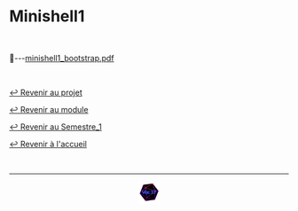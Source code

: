 # Minishell1

<br>

📂---[minishell1_bootstrap.pdf](https://github.com/Studio-17/Epitech-Subjects/blob/main/Semestre_1/B-PSU-101/Minishell1/Bootstrap_Minishell1/minishell1_bootstrap.pdf)

<br>

[↩️ Revenir au projet](https://github.com/Studio-17/Epitech-Subjects/tree/main/Semestre_1/B-PSU-101/Minishell1)

[↩️ Revenir au module](https://github.com/Studio-17/Epitech-Subjects/tree/main/Semestre_1/B-PSU-101)

[↩️ Revenir au Semestre_1](https://github.com/Studio-17/Epitech-Subjects/tree/main/Semestre_1)

[↩️ Revenir à l'accueil](https://github.com/Studio-17/Epitech-Subjects)

<br>

---

<div align="center">

<a href="https://github.com/Studio-17" target="_blank"><img src="../../../../voc17.gif" width="40"></a>

</div>
